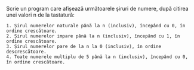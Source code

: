 Scrie un program care afișează următoarele șiruri de numere, 
după citirea unei valori n de la tastatură:

    1. Șirul numerelor naturale până la n (inclusiv), începând cu 0, în ordine crescătoare.
    2. Șirul numerelor impare până la n (inclusiv), începând cu 1, în ordine crescătoare.
    3. Șirul numerelor pare de la n la 0 (inclusiv), în ordine descrescătoare.
    4. Toate numerele multiplu de 5 până la n (inclusiv), începând cu 0, în ordine crescătoare.
